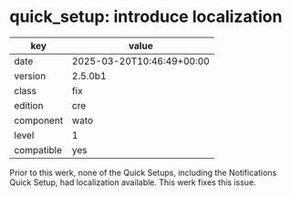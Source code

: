 [//]: # (werk v2)
# quick_setup: introduce localization

key        | value
---------- | ---
date       | 2025-03-20T10:46:49+00:00
version    | 2.5.0b1
class      | fix
edition    | cre
component  | wato
level      | 1
compatible | yes

Prior to this werk, none of the Quick Setups, including
the Notifications Quick Setup, had localization available. This werk
fixes this issue.


